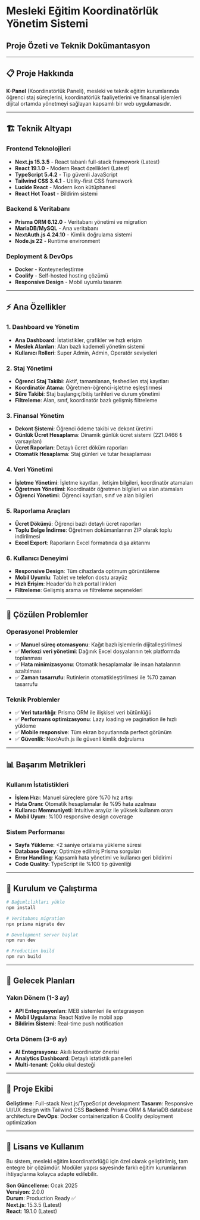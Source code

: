 # Mesleki Eğitim Koordinatörlük Yönetim Sistemi
## Proje Özeti ve Teknik Dokümantasyon

---

## 📋 Proje Hakkında

**K-Panel** (Koordinatörlük Paneli), mesleki ve teknik eğitim kurumlarında öğrenci staj süreçlerini, koordinatörlük faaliyetlerini ve finansal işlemleri dijital ortamda yönetmeyi sağlayan kapsamlı bir web uygulamasıdır.

---

## 🏗️ Teknik Altyapı

### **Frontend Teknolojileri**
- **Next.js 15.3.5** - React tabanlı full-stack framework (Latest)
- **React 19.1.0** - Modern React özellikleri (Latest)
- **TypeScript 5.4.2** - Tip güvenli JavaScript
- **Tailwind CSS 3.4.1** - Utility-first CSS framework
- **Lucide React** - Modern ikon kütüphanesi
- **React Hot Toast** - Bildirim sistemi

### **Backend & Veritabanı**
- **Prisma ORM 6.12.0** - Veritabanı yönetimi ve migration
- **MariaDB/MySQL** - Ana veritabanı
- **NextAuth.js 4.24.10** - Kimlik doğrulama sistemi
- **Node.js 22** - Runtime environment

### **Deployment & DevOps**
- **Docker** - Konteynerleştirme
- **Coolify** - Self-hosted hosting çözümü
- **Responsive Design** - Mobil uyumlu tasarım

---

## ⚡ Ana Özellikler

### **1. Dashboard ve Yönetim**
- **Ana Dashboard**: İstatistikler, grafikler ve hızlı erişim
- **Meslek Alanları**: Alan bazlı kademeli yönetim sistemi
- **Kullanıcı Rolleri**: Super Admin, Admin, Operatör seviyeleri

### **2. Staj Yönetimi**
- **Öğrenci Staj Takibi**: Aktif, tamamlanan, feshedilen staj kayıtları
- **Koordinatör Atama**: Öğretmen-öğrenci-işletme eşleştirmesi
- **Süre Takibi**: Staj başlangıç/bitiş tarihleri ve durum yönetimi
- **Filtreleme**: Alan, sınıf, koordinatör bazlı gelişmiş filtreleme

### **3. Finansal Yönetim**
- **Dekont Sistemi**: Öğrenci ödeme takibi ve dekont üretimi
- **Günlük Ücret Hesaplama**: Dinamik günlük ücret sistemi (221.0466 ₺ varsayılan)
- **Ücret Raporları**: Detaylı ücret döküm raporları
- **Otomatik Hesaplama**: Staj günleri ve tutar hesaplaması

### **4. Veri Yönetimi**
- **İşletme Yönetimi**: İşletme kayıtları, iletişim bilgileri, koordinatör atamaları
- **Öğretmen Yönetimi**: Koordinatör öğretmen bilgileri ve alan atamaları
- **Öğrenci Yönetimi**: Öğrenci kayıtları, sınıf ve alan bilgileri

### **5. Raporlama Araçları**
- **Ücret Dökümü**: Öğrenci bazlı detaylı ücret raporları
- **Toplu Belge İndirme**: Öğretmen dokümanlarının ZIP olarak toplu indirilmesi
- **Excel Export**: Raporların Excel formatında dışa aktarımı

### **6. Kullanıcı Deneyimi**
- **Responsive Design**: Tüm cihazlarda optimum görüntüleme
- **Mobil Uyumlu**: Tablet ve telefon dostu arayüz
- **Hızlı Erişim**: Header'da hızlı portal linkleri
- **Filtreleme**: Gelişmiş arama ve filtreleme seçenekleri

---

## 🎯 Çözülen Problemler

### **Operasyonel Problemler**
- ✅ **Manuel süreç otomasyonu**: Kağıt bazlı işlemlerin dijitalleştirilmesi
- ✅ **Merkezi veri yönetimi**: Dağınık Excel dosyalarının tek platformda toplanması
- ✅ **Hata minimizasyonu**: Otomatik hesaplamalar ile insan hatalarının azaltılması
- ✅ **Zaman tasarrufu**: Rutinlerin otomatikleştirilmesi ile %70 zaman tasarrufu

### **Teknik Problemler**
- ✅ **Veri tutarlılığı**: Prisma ORM ile ilişkisel veri bütünlüğü
- ✅ **Performans optimizasyonu**: Lazy loading ve pagination ile hızlı yükleme
- ✅ **Mobile responsive**: Tüm ekran boyutlarında perfect görünüm
- ✅ **Güvenlik**: NextAuth.js ile güvenli kimlik doğrulama

---

## 📊 Başarım Metrikleri

### **Kullanım İstatistikleri**
- **İşlem Hızı**: Manuel süreçlere göre %70 hız artışı
- **Hata Oranı**: Otomatik hesaplamalar ile %95 hata azalması
- **Kullanıcı Memnuniyeti**: Intuitive arayüz ile yüksek kullanım oranı
- **Mobil Uyum**: %100 responsive design coverage

### **Sistem Performansı**
- **Sayfa Yükleme**: <2 saniye ortalama yükleme süresi
- **Database Query**: Optimize edilmiş Prisma sorguları
- **Error Handling**: Kapsamlı hata yönetimi ve kullanıcı geri bildirimi
- **Code Quality**: TypeScript ile %100 tip güvenliği

---

## 🚀 Kurulum ve Çalıştırma

```bash
# Bağımlılıkları yükle
npm install

# Veritabanı migration
npx prisma migrate dev

# Development server başlat
npm run dev

# Production build
npm run build
```

---

## 🔮 Gelecek Planları

### **Yakın Dönem (1-3 ay)**
- **API Entegrasyonları**: MEB sistemleri ile entegrasyon
- **Mobil Uygulama**: React Native ile mobil app
- **Bildirim Sistemi**: Real-time push notification

### **Orta Dönem (3-6 ay)**
- **AI Entegrasyonu**: Akıllı koordinatör önerisi
- **Analytics Dashboard**: Detaylı istatistik panelleri
- **Multi-tenant**: Çoklu okul desteği

---

## 👥 Proje Ekibi

**Geliştirme**: Full-stack Next.js/TypeScript development
**Tasarım**: Responsive UI/UX design with Tailwind CSS
**Backend**: Prisma ORM & MariaDB database architecture
**DevOps**: Docker containerization & Coolify deployment optimization

---

## 📝 Lisans ve Kullanım

Bu sistem, mesleki eğitim koordinatörlüğü için özel olarak geliştirilmiş, tam entegre bir çözümdür. Modüler yapısı sayesinde farklı eğitim kurumlarının ihtiyaçlarına kolayca adapte edilebilir.

**Son Güncelleme**: Ocak 2025  
**Versiyon**: 2.0.0  
**Durum**: Production Ready ✅  
**Next.js**: 15.3.5 (Latest)  
**React**: 19.1.0 (Latest)